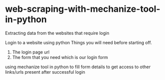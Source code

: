 # web-scraping-with-mechanize-tool-in-python
Extracting data from the websites that require login 

Login to a website using python
Things you will need before starting off.

1. The login page url
2. The form that you need which is our login form

using mechanize tool in python to fill form details to get access to other links/urls present after successful login
